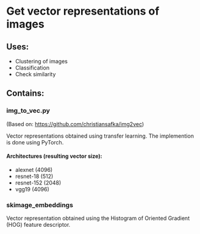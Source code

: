 # Get vector representations of images

## Uses:
- Clustering of images
- Classification
- Check similarity

## Contains:
### img_to_vec.py

(Based on: https://github.com/christiansafka/img2vec)

Vector representations obtained using transfer learning. The implemention is done using PyTorch.

#### Architectures (resulting vector size):
- alexnet (4096)
- resnet-18 (512)
- resnet-152 (2048)
- vgg19 (4096)

### skimage_embeddings

Vector representation obtained using the Histogram of Oriented Gradient (HOG) feature descriptor. 